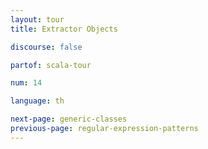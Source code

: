 ```yaml
---
layout: tour
title: Extractor Objects

discourse: false

partof: scala-tour

num: 14

language: th

next-page: generic-classes
previous-page: regular-expression-patterns
---
```

